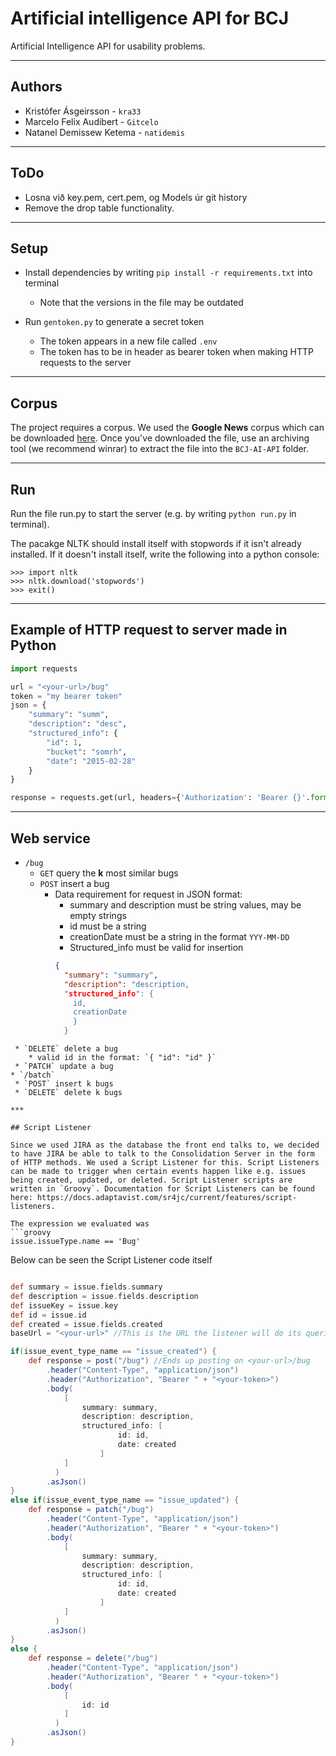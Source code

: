 # Artificial intelligence API for BCJ
Artificial Intelligence API for usability problems.

***
## Authors

- Kristófer Ásgeirsson - `kra33`
- Marcelo Felix Audibert - `Gitcelo`
- Natanel Demissew Ketema - `natidemis`

***

## ToDo

* Losna við key.pem, cert.pem, og Models úr git history
* Remove the drop table functionality.

***

## Setup

- Install dependencies by writing ``pip install -r requirements.txt`` into terminal
    * Note that the versions in the file may be outdated
    
- Run `gentoken.py` to generate a secret token
    * The token appears in a new file called ``.env``
    * The token has to be in header as bearer token when making HTTP requests to the server

***


## Corpus
The project requires a corpus. We used the **Google News** corpus which can be downloaded [here](https://github.com/mmihaltz/word2vec-GoogleNews-vectors). Once you've downloaded the file, use an archiving tool (we recommend winrar) to extract the file into the `BCJ-AI-API` folder.

***

## Run

Run the file run.py to start the server (e.g. by writing ``python run.py`` in terminal).

The pacakge NLTK should install itself with stopwords if it isn't already installed. If it doesn't install itself, write the following into a python console:

```
>>> import nltk
>>> nltk.download('stopwords')
>>> exit()
```
***

## Example of HTTP request to server made in Python

```python
import requests

url = "<your-url>/bug"
token = "my bearer token"
json = {
    "summary": "summ",
    "description": "desc",
    "structured_info": {
        "id": 1,
        "bucket": "somrh",
        "date": "2015-02-28"
    }
}

response = requests.get(url, headers={'Authorization': 'Bearer {}'.format(token)},json = json)
```

***

## Web service
* `/bug`
  * `GET` query the **k** most similar bugs
  * `POST` insert a bug 
    * Data requirement for request in JSON format:
      * summary and description must be string values, may be empty strings
      * id must be a string
      * creationDate must be a string in the format `YYY-MM-DD`
      * Structured_info must be valid for insertion
      ```JSON
      {
        "summary": "summary",
        "description": "description,
        "structured_info": {
          id,
          creationDate
          }
        }
 ```
  * `DELETE` delete a bug 
     * valid id in the format: `{ "id": "id" }`
  * `PATCH` update a bug 
* `/batch`
  * `POST` insert k bugs 
  * `DELETE` delete k bugs 
  
***

## Script Listener

Since we used JIRA as the database the front end talks to, we decided to have JIRA be able to talk to the Consolidation Server in the form of HTTP methods. We used a Script Listener for this. Script Listeners can be made to trigger when certain events happen like e.g. issues being created, updated, or deleted. Script Listener scripts are written in `Groovy`. Documentation for Script Listeners can be found here: https://docs.adaptavist.com/sr4jc/current/features/script-listeners.

The expression we evaluated was 
```groovy
issue.issueType.name == 'Bug'
```

Below can be seen the Script Listener code itself

```groovy

def summary = issue.fields.summary 
def description = issue.fields.description
def issueKey = issue.key
def id = issue.id
def created = issue.fields.created
baseUrl = "<your-url>" //This is the URL the listener will do its queries on

if(issue_event_type_name == "issue_created") {
    def response = post("/bug") //Ends up posting on <your-url>/bug
        .header("Content-Type", "application/json")
        .header("Authorization", "Bearer " + "<your-token>")
        .body(
            [
                summary: summary,
                description: description,
                structured_info: [
                        id: id,
                        date: created
                    ]
            ]
          )
        .asJson()
}
else if(issue_event_type_name == "issue_updated") {
    def response = patch("/bug")
        .header("Content-Type", "application/json")
        .header("Authorization", "Bearer " + "<your-token>")
        .body(
            [
                summary: summary,
                description: description,
                structured_info: [
                        id: id,
                        date: created
                    ]
            ]
          )
        .asJson()
}
else {
    def response = delete("/bug")
        .header("Content-Type", "application/json")
        .header("Authorization", "Bearer " + "<your-token>")
        .body(
            [
                id: id
            ]
          )
        .asJson()
}

```
